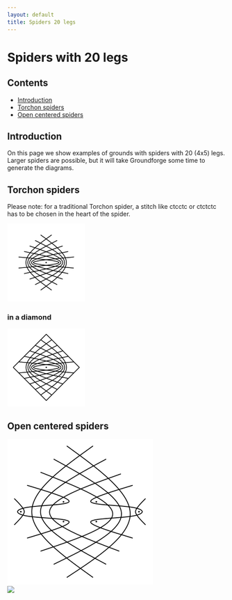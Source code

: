 ```yaml
---
layout: default
title: Spiders 20 legs
---
```


# Spiders with 20 legs

## Contents

* [Introduction](#introduction)
* [Torchon spiders](#torchon-spiders)
* [Open centered spiders](#open-centered-spiders)
     
## Introduction

On this page we show examples of grounds with spiders with 20 (4x5) legs. Larger spiders are possible, but it will take Groundforge some time to generate the diagrams.      

## Torchon spiders

Please note: for a traditional Torchon spider, a stitch like <span class="stch">ctcctc</span> or <span class="stch">ctctctc</span> has to be chosen in the heart of the spider.

[![4x5 legs][P-ST5]][T-ST5-01]

### in a diamond

[![4x5 legs][P-SQ5]][T-SQ5-01]

[P-ST5]: ../images/spiders/s-4x5.png "4x5 legs"
[P-SQ5]: ../images/spiders/r-4x5.png "4x5 legs, in ring"

[T-ST5-01]: /GroundForge/stitches?patchWidth=18&patchHeight=15&b1=ctcttctc&a2=ctc&c2=ctc&d2=ctc&e2=ctc&f2=ctcrr&h2=ctcll&i2=ctc&j2=ctc&a3=ctc&b3=ctc&c3=ctc&d3=ctc&e3=ctcrr&g3=ctc&i3=ctcll&j3=ctc&a4=ctc&b4=ctc&c4=ctc&d4=ctcrr&f4=ctc&g4=ctc&h4=ctc&j4=ctcll&a5=ctcll&b5=ctc&c5=ctcrr&e5=ctc&f5=ctc&g5=ctc&h5=ctc&i5=ctc&b6=ctctt&d6=ctc&e6=ctc&f6=ctc&g6=ctc&h6=ctc&i6=ctc&j6=ctc&a7=ctc&c7=ctc&d7=ctc&e7=ctc&f7=ctc&h7=ctc&i7=ctc&j7=ctc&tile=-5--------,B-CDDD-AAA,25666-5-22,2566-535-2,256-56325-,-5-5663225,5-5666-222&footsideStitch=ctctt&tileStitch=ctc&headsideStitch=ctctt&shiftColsSW=-5&shiftRowsSW=7&shiftColsSE=5&shiftRowsSE=7
[T-SQ5-01]: /GroundForge/stitches?patchWidth=20&patchHeight=20&a1=ctctctc&g1=ctct&b2=ctc&c2=ctc&d2=ctc&e2=ctc&f2=lctct&g2=ctc&h2=rctct&i2=ctc&j2=ctc&k2=ctc&l2=ctc&a3=ctc&b3=ctc&c3=ctc&d3=ctc&e3=lctct&f3=ctc&g3=ctc&h3=ctc&i3=rctct&j3=ctc&k3=ctc&l3=ctc&a4=ctc&b4=ctc&c4=ctc&d4=lctct&e4=ctc&f4=ctc&g4=ctc&h4=ctc&i4=ctc&j4=rctct&k4=ctc&l4=ctc&a5=ctc&b5=ctc&c5=lctct&d5=ctc&e5=ctc&f5=ctc&g5=ctc&h5=ctc&i5=ctc&j5=ctc&k5=rctct&l5=ctc&a6=ctc&b6=lctct&c6=ctc&d6=ctc&e6=ctc&f6=ctc&h6=ctc&i6=ctc&j6=ctc&k6=ctc&l6=rctct&tile=5-----5-----,-CDDD632AAAB,566666322222,566666322222,566666322222,566666-22222&footsideStitch=ctctt&tileStitch=ctc&headsideStitch=ctctt&shiftColsSW=-6&shiftRowsSW=6&shiftColsSE=6&shiftRowsSE=6

## Open centered spiders

![open centered spider][P-SOC5]  
[![][P-SOCQ5-01]][T-SOCQ5-01]

<p style="clear: both"></p>

[P-SOC5]: ../images/spin_10/g-soc5.svg?align=right "open centered spider"
[P-SOCQ5-01]: ../images/spin_10/SOCQ5-01.png

[T-SOCQ5-01]: /GroundForge/stitches.html?patchWidth=20&patchHeight=30&tile=xxx5-5-5xxx-,x14-535-78x-,48866322117-,666663222225,66666-222225,6-14x-x78-25&shiftColsSW=-6&shiftRowsSW=6&shiftColsSE=6&shiftRowsSE=6&h1=rctcr&f1=ctct&d1=lctcl&j2=ctc&i2=ctc&g2=rrctctl&f2=ctc&e2=llctctr&c2=ctc&b2=ctc&k3=ctcrrctc&j3=ctc&i3=ctc&h3=rrctctl&g3=ctc&f3=ctc&e3=ctc&d3=llctctr&c3=ctc&b3=ctc&a3=ctcllctc&l4=ctc&k4=ctc&j4=ctc&i4=rrctctl&h4=ctc&g4=ctc&f4=ctc&e4=ctc&d4=ctc&c4=llctctr&b4=ctc&a4=ctc&l5=ctc&k5=ctc&j5=rrctctl&i5=ctc&h5=ctc&g5=ctcllctc&e5=ctcrrctc&d5=ctc&c5=ctc&b5=llctctr&a5=ctc&l6=ctc&k6=rrctctl&i6=ctc&h6=ctc&d6=ctc&c6=ctc&a6=llctctr
